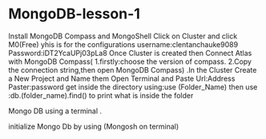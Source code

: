 # MongoDB-lesson-1
Install MongoDB Compass and MongoShell
Click on Cluster and click M0(Free) yhis is for the configurations
username:clentanchauke9089
Password:iDT2YcaUPj03pLa8
Once Cluster is created then Connect Atlas with MongoDB Compass( 
1.firstly:choose the version of compass.
2.Copy the connection string,then open MongoDB Compass)
.In the Cluster Create a New Project and Name them
Open Terminal and Paste Url:Address
Paster:password
get inside the directory using:use (Folder_Name)
then use :db.(folder_name).find() to print what is inside the folder


Mongo DB
using a terminal .

initialize Mongo Db by using (Mongosh on terminal)


